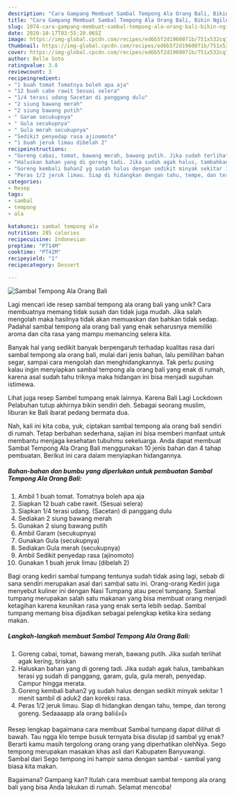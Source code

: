```yaml
---
description: "Cara Gampang Membuat Sambal Tempong Ala Orang Bali, Bikin Ngiler"
title: "Cara Gampang Membuat Sambal Tempong Ala Orang Bali, Bikin Ngiler"
slug: 1074-cara-gampang-membuat-sambal-tempong-ala-orang-bali-bikin-ngiler
date: 2020-10-17T03:55:20.065Z
image: https://img-global.cpcdn.com/recipes/ed6b5f2d1960071b/751x532cq70/sambal-tempong-ala-orang-bali-foto-resep-utama.jpg
thumbnail: https://img-global.cpcdn.com/recipes/ed6b5f2d1960071b/751x532cq70/sambal-tempong-ala-orang-bali-foto-resep-utama.jpg
cover: https://img-global.cpcdn.com/recipes/ed6b5f2d1960071b/751x532cq70/sambal-tempong-ala-orang-bali-foto-resep-utama.jpg
author: Belle Soto
ratingvalue: 3.8
reviewcount: 3
recipeingredient:
- "1 buah tomat Tomatnya boleh apa aja"
- "12 buah cabe rawit Sesuai selera"
- "1/4 terasi udang Sacetan di panggang dulu"
- "2 siung bawang merah"
- "2 siung bawang putih"
- " Garam secukupnya"
- " Gula secukupnya"
- " Gula merah secukupnya"
- "Sedikit penyedap rasa ajinomoto"
- "1 buah jeruk limau dibelah 2"
recipeinstructions:
- "Goreng cabai, tomat, bawang merah, bawang putih. Jika sudah terlihat agak kering, tiriskan"
- "Haluskan bahan yang di goreng tadi. Jika sudah agak halus, tambahkan terasi yg sudah di panggang, garam, gula, gula merah, penyedap. Campur hingga merata."
- "Goreng kembali bahan2 yg sudah halus dengan sedikit minyak sekitar 1 menit sambil di aduk2 dan koreksi rasa."
- "Peras 1/2 jeruk limau. Siap di hidangkan dengan tahu, tempe, dan terong goreng. Sedaaaapp ala orang bali👍👍"
categories:
- Resep
tags:
- sambal
- tempong
- ala

katakunci: sambal tempong ala 
nutrition: 285 calories
recipecuisine: Indonesian
preptime: "PT14M"
cooktime: "PT42M"
recipeyield: "1"
recipecategory: Dessert

---
```



![Sambal Tempong Ala Orang Bali](https://img-global.cpcdn.com/recipes/ed6b5f2d1960071b/751x532cq70/sambal-tempong-ala-orang-bali-foto-resep-utama.jpg)

Lagi mencari ide resep sambal tempong ala orang bali yang unik? Cara membuatnya memang tidak susah dan tidak juga mudah. Jika salah mengolah maka hasilnya tidak akan memuaskan dan bahkan tidak sedap. Padahal sambal tempong ala orang bali yang enak seharusnya memiliki aroma dan cita rasa yang mampu memancing selera kita.

Banyak hal yang sedikit banyak berpengaruh terhadap kualitas rasa dari sambal tempong ala orang bali, mulai dari jenis bahan, lalu pemilihan bahan segar, sampai cara mengolah dan menghidangkannya. Tak perlu pusing kalau ingin menyiapkan sambal tempong ala orang bali yang enak di rumah, karena asal sudah tahu triknya maka hidangan ini bisa menjadi suguhan istimewa.

Lihat juga resep Sambel tumpang enak lainnya. Karena Bali Lagi Lockdown Pelabuhan tutup akhirnya bikin sendiri deh. Sebagai seorang muslim, liburan ke Bali ibarat pedang bermata dua.


Nah, kali ini kita coba, yuk, ciptakan sambal tempong ala orang bali sendiri di rumah. Tetap berbahan sederhana, sajian ini bisa memberi manfaat untuk membantu menjaga kesehatan tubuhmu sekeluarga. Anda dapat membuat Sambal Tempong Ala Orang Bali menggunakan 10 jenis bahan dan 4 tahap pembuatan. Berikut ini cara dalam menyiapkan hidangannya.

<!--inarticleads1-->

##### Bahan-bahan dan bumbu yang diperlukan untuk pembuatan Sambal Tempong Ala Orang Bali:

1. Ambil 1 buah tomat. Tomatnya boleh apa aja
1. Siapkan 12 buah cabe rawit. (Sesuai selera)
1. Siapkan 1/4 terasi udang. (Sacetan) di panggang dulu
1. Sediakan 2 siung bawang merah
1. Gunakan 2 siung bawang putih
1. Ambil  Garam (secukupnya)
1. Gunakan  Gula (secukupnya)
1. Sediakan  Gula merah (secukupnya)
1. Ambil Sedikit penyedap rasa (ajinomoto)
1. Gunakan 1 buah jeruk limau (dibelah 2)


Bagi orang kediri sambal tumpang tentunya sudah tidak asing lagi, sebab di sana sendiri merupakan asal dari sambal satu ini. Orang-orang Kediri juga menyebut kuliner ini dengan Nasi Tumpang atau pecel tumpang. Sambal tumpang merupakan salah satu makanan yang bisa membuat orang menjadi ketagihan karena keunikan rasa yang enak serta lebih sedap. Sambal tumpang memang bisa dijadikan sebagai pelengkap ketika kira sedang makan. 

<!--inarticleads2-->

##### Langkah-langkah membuat Sambal Tempong Ala Orang Bali:

1. Goreng cabai, tomat, bawang merah, bawang putih. Jika sudah terlihat agak kering, tiriskan
1. Haluskan bahan yang di goreng tadi. Jika sudah agak halus, tambahkan terasi yg sudah di panggang, garam, gula, gula merah, penyedap. Campur hingga merata.
1. Goreng kembali bahan2 yg sudah halus dengan sedikit minyak sekitar 1 menit sambil di aduk2 dan koreksi rasa.
1. Peras 1/2 jeruk limau. Siap di hidangkan dengan tahu, tempe, dan terong goreng. Sedaaaapp ala orang bali👍👍


Resep lengkap bagaimana cara membuat Sambal tumpang dapat dilihat di bawah. Tau ngga klo tempe busuk ternyata bisa disulap jd sambal yg enak? Berarti kamu masih tergolong orang orang yang diperhatikan olehNya. Sego tempong merupakan masakan khas asli dari Kabupaten Banyuwangi. Sambal dari Sego tempong ini hampir sama dengan sambal - sambal yang biasa kita makan. 

Bagaimana? Gampang kan? Itulah cara membuat sambal tempong ala orang bali yang bisa Anda lakukan di rumah. Selamat mencoba!
